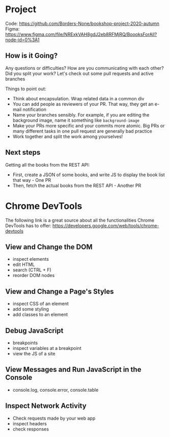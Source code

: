 # Project

Code: https://github.com/Borders-None/bookshop-project-2020-autumn
Figma: https://www.figma.com/file/NRExkVAH8gdJ2eb8RFMjRQ/BoooksForAll?node-id=0%3A1

## How is it Going?

Any questions or difficulties?
How are you communicating with each other? Did you split your work?
Let's check out some pull requests and active branches

Things to point out:

- Think about encapsulation. Wrap related data in a common div
- You can add people as reviewers of your PR. That way, they get an e-mail notification
- Name your branches sensibly. For example, if you are editing the background image, name it something like `background-image`
- Make your PRs more specific and your commits more atomic. Big PRs or many different tasks in one pull request are generally bad practice
- Work together and split the work among yourselves!

## Next steps

Getting all the books from the REST API:

- First, create a JSON of some books, and write JS to display the book list that way - One PR
- Then, fetch the actual books from the REST API - Another PR

# Chrome DevTools

The following link is a great source about all the functionalities Chrome DevTools has to offer:
https://developers.google.com/web/tools/chrome-devtools

## View and Change the DOM

- inspect elements
- edit HTML
- search (CTRL + F)
- reorder DOM nodes

## View and Change a Page's Styles

- inspect CSS of an element
- add some styling
- add classes to an element

## Debug JavaScript

- breakpoints
- inspect variables at a breakpoint
- view the JS of a site

## View Messages and Run JavaScript in the Console

- console.log, console.error, console.table

## Inspect Network Activity

- Check requests made by your web app
- inspect headers
- check responses
